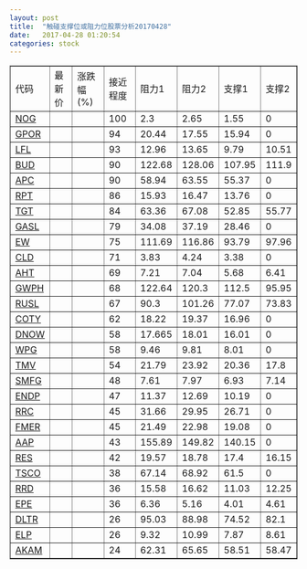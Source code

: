 ```yaml
---
layout: post
title:  "触碰支撑位或阻力位股票分析20170428"
date:   2017-04-28 01:20:54
categories: stock
---
```

<script type="text/javascript">
var stockList = []
stockList.push('gb_nog');
stockList.push('gb_gpor');
stockList.push('gb_lfl');
stockList.push('gb_bud');
stockList.push('gb_apc');
stockList.push('gb_rpt');
stockList.push('gb_tgt');
stockList.push('gb_gasl');
stockList.push('gb_ew');
stockList.push('gb_cld');
stockList.push('gb_aht');
stockList.push('gb_gwph');
stockList.push('gb_rusl');
stockList.push('gb_coty');
stockList.push('gb_dnow');
stockList.push('gb_wpg');
stockList.push('gb_tmv');
stockList.push('gb_smfg');
stockList.push('gb_endp');
stockList.push('gb_rrc');
stockList.push('gb_fmer');
stockList.push('gb_aap');
stockList.push('gb_res');
stockList.push('gb_tsco');
stockList.push('gb_rrd');
stockList.push('gb_epe');
stockList.push('gb_dltr');
stockList.push('gb_elp');
stockList.push('gb_akam');
</script>
<table border="1">
 <tr>
 <td>代码</td>
 <td>最新价</td>
 <td>涨跌幅(%)</td>
 <td>接近程度</td>
 <td>阻力1</td>
 <td>阻力2</td>
 <td>支撑1</td>
 <td>支撑2</td>
</tr>
  <tr id="nog" class="red">
  <td><a href="http://stock.finance.sina.com.cn/usstock/quotes/NOG.html" target="_blank">NOG</a></td><td></td><td></td><td>100</td><td>2.3</td><td>2.65</td><td>1.55</td><td>0</td></tr>
  <tr id="gpor" class="green">
  <td><a href="http://stock.finance.sina.com.cn/usstock/quotes/GPOR.html" target="_blank">GPOR</a></td><td></td><td></td><td>94</td><td>20.44</td><td>17.55</td><td>15.94</td><td>0</td></tr>
  <tr id="lfl" class="red">
  <td><a href="http://stock.finance.sina.com.cn/usstock/quotes/LFL.html" target="_blank">LFL</a></td><td></td><td></td><td>93</td><td>12.96</td><td>13.65</td><td>9.79</td><td>10.51</td></tr>
  <tr id="bud" class="green">
  <td><a href="http://stock.finance.sina.com.cn/usstock/quotes/BUD.html" target="_blank">BUD</a></td><td></td><td></td><td>90</td><td>122.68</td><td>128.06</td><td>107.95</td><td>111.9</td></tr>
  <tr id="apc" class="red">
  <td><a href="http://stock.finance.sina.com.cn/usstock/quotes/APC.html" target="_blank">APC</a></td><td></td><td></td><td>90</td><td>58.94</td><td>63.55</td><td>55.37</td><td>0</td></tr>
  <tr id="rpt" class="green">
  <td><a href="http://stock.finance.sina.com.cn/usstock/quotes/RPT.html" target="_blank">RPT</a></td><td></td><td></td><td>86</td><td>15.93</td><td>16.47</td><td>13.76</td><td>0</td></tr>
  <tr id="tgt" class="green">
  <td><a href="http://stock.finance.sina.com.cn/usstock/quotes/TGT.html" target="_blank">TGT</a></td><td></td><td></td><td>84</td><td>63.36</td><td>67.08</td><td>52.85</td><td>55.77</td></tr>
  <tr id="gasl" class="green">
  <td><a href="http://stock.finance.sina.com.cn/usstock/quotes/GASL.html" target="_blank">GASL</a></td><td></td><td></td><td>79</td><td>34.08</td><td>37.19</td><td>28.46</td><td>0</td></tr>
  <tr id="ew" class="red">
  <td><a href="http://stock.finance.sina.com.cn/usstock/quotes/EW.html" target="_blank">EW</a></td><td></td><td></td><td>75</td><td>111.69</td><td>116.86</td><td>93.79</td><td>97.96</td></tr>
  <tr id="cld" class="green">
  <td><a href="http://stock.finance.sina.com.cn/usstock/quotes/CLD.html" target="_blank">CLD</a></td><td></td><td></td><td>71</td><td>3.83</td><td>4.24</td><td>3.38</td><td>0</td></tr>
  <tr id="aht" class="green">
  <td><a href="http://stock.finance.sina.com.cn/usstock/quotes/AHT.html" target="_blank">AHT</a></td><td></td><td></td><td>69</td><td>7.21</td><td>7.04</td><td>5.68</td><td>6.41</td></tr>
  <tr id="gwph" class="red">
  <td><a href="http://stock.finance.sina.com.cn/usstock/quotes/GWPH.html" target="_blank">GWPH</a></td><td></td><td></td><td>68</td><td>122.64</td><td>120.3</td><td>112.5</td><td>95.95</td></tr>
  <tr id="rusl" class="green">
  <td><a href="http://stock.finance.sina.com.cn/usstock/quotes/RUSL.html" target="_blank">RUSL</a></td><td></td><td></td><td>67</td><td>90.3</td><td>101.26</td><td>77.07</td><td>73.83</td></tr>
  <tr id="coty" class="red">
  <td><a href="http://stock.finance.sina.com.cn/usstock/quotes/COTY.html" target="_blank">COTY</a></td><td></td><td></td><td>62</td><td>18.22</td><td>19.37</td><td>16.96</td><td>0</td></tr>
  <tr id="dnow" class="red">
  <td><a href="http://stock.finance.sina.com.cn/usstock/quotes/DNOW.html" target="_blank">DNOW</a></td><td></td><td></td><td>58</td><td>17.665</td><td>18.01</td><td>16.01</td><td>0</td></tr>
  <tr id="wpg" class="red">
  <td><a href="http://stock.finance.sina.com.cn/usstock/quotes/WPG.html" target="_blank">WPG</a></td><td></td><td></td><td>58</td><td>9.46</td><td>9.81</td><td>8.01</td><td>0</td></tr>
  <tr id="tmv" class="red">
  <td><a href="http://stock.finance.sina.com.cn/usstock/quotes/TMV.html" target="_blank">TMV</a></td><td></td><td></td><td>54</td><td>21.79</td><td>23.92</td><td>20.36</td><td>17.8</td></tr>
  <tr id="smfg" class="red">
  <td><a href="http://stock.finance.sina.com.cn/usstock/quotes/SMFG.html" target="_blank">SMFG</a></td><td></td><td></td><td>48</td><td>7.61</td><td>7.97</td><td>6.93</td><td>7.14</td></tr>
  <tr id="endp" class="red">
  <td><a href="http://stock.finance.sina.com.cn/usstock/quotes/ENDP.html" target="_blank">ENDP</a></td><td></td><td></td><td>47</td><td>11.37</td><td>12.69</td><td>10.19</td><td>0</td></tr>
  <tr id="rrc" class="green">
  <td><a href="http://stock.finance.sina.com.cn/usstock/quotes/RRC.html" target="_blank">RRC</a></td><td></td><td></td><td>45</td><td>31.66</td><td>29.95</td><td>26.71</td><td>0</td></tr>
  <tr id="fmer" class="green">
  <td><a href="http://stock.finance.sina.com.cn/usstock/quotes/FMER.html" target="_blank">FMER</a></td><td></td><td></td><td>45</td><td>21.49</td><td>22.98</td><td>19.08</td><td>0</td></tr>
  <tr id="aap" class="green">
  <td><a href="http://stock.finance.sina.com.cn/usstock/quotes/AAP.html" target="_blank">AAP</a></td><td></td><td></td><td>43</td><td>155.89</td><td>149.82</td><td>140.15</td><td>0</td></tr>
  <tr id="res" class="red">
  <td><a href="http://stock.finance.sina.com.cn/usstock/quotes/RES.html" target="_blank">RES</a></td><td></td><td></td><td>42</td><td>19.57</td><td>18.78</td><td>17.4</td><td>16.15</td></tr>
  <tr id="tsco" class="green">
  <td><a href="http://stock.finance.sina.com.cn/usstock/quotes/TSCO.html" target="_blank">TSCO</a></td><td></td><td></td><td>38</td><td>67.14</td><td>68.92</td><td>61.5</td><td>0</td></tr>
  <tr id="rrd" class="green">
  <td><a href="http://stock.finance.sina.com.cn/usstock/quotes/RRD.html" target="_blank">RRD</a></td><td></td><td></td><td>36</td><td>15.58</td><td>16.62</td><td>11.03</td><td>12.25</td></tr>
  <tr id="epe" class="green">
  <td><a href="http://stock.finance.sina.com.cn/usstock/quotes/EPE.html" target="_blank">EPE</a></td><td></td><td></td><td>36</td><td>6.36</td><td>5.16</td><td>4.01</td><td>4.61</td></tr>
  <tr id="dltr" class="green">
  <td><a href="http://stock.finance.sina.com.cn/usstock/quotes/DLTR.html" target="_blank">DLTR</a></td><td></td><td></td><td>26</td><td>95.03</td><td>88.98</td><td>74.52</td><td>82.1</td></tr>
  <tr id="elp" class="red">
  <td><a href="http://stock.finance.sina.com.cn/usstock/quotes/ELP.html" target="_blank">ELP</a></td><td></td><td></td><td>26</td><td>9.32</td><td>10.99</td><td>7.87</td><td>8.61</td></tr>
  <tr id="akam" class="green">
  <td><a href="http://stock.finance.sina.com.cn/usstock/quotes/AKAM.html" target="_blank">AKAM</a></td><td></td><td></td><td>24</td><td>62.31</td><td>65.65</td><td>58.51</td><td>58.47</td></tr>
</table>

